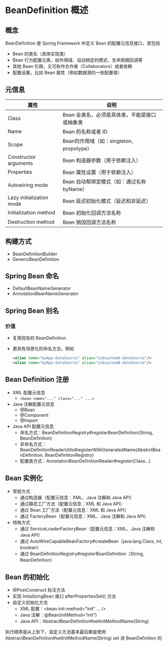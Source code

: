 # BeanDefinition 概述

## 概念

BeanDefinition 是 Spring Framework 中定义 Bean 的配置元信息接口，其包括

* Bean 的类名（具体实现类）
* Bean 行为配置元素，如作用域、自动绑定的模式、生命周期回调等
* 其他 Bean 引用，又可称作合作者（Collaborators）或者依赖
* 配置设置，比如 Bean 属性（例如数据源的一些配置值）



## 元信息

| 属性                     | 说明                                          |
| ------------------------ | --------------------------------------------- |
| Class                    | Bean 全类名，必须是具体类，不能是接口或抽象类 |
| Name                     | Bean 的名称或者 ID                            |
| Scope                    | Bean的作用域（如：singleton、propotype）      |
| Constructor arguments    | Bean 构造器参数（用于依赖注入）               |
| Properties               | Bean 属性设置（用于依赖注入）                 |
| Autowiring mode          | Bean 自动帮绑定模式（如：通过名称byName）     |
| Lazy initialization mode | Bean 延迟初始化模式（延迟和非延迟）           |
| Initialization method    | Bean 初始化回调方法名称                       |
| Destruction method       | Bean 销毁回调方法名称                         |



## 构建方式

* BeanDefinitionBuilder
* GenericBeanDefinition



## Spring Bean 命名

* DefaultBeanNameGenerator
* AnnotationBeanNameGenerator



## Spring Bean 别名

### 价值

* 复用现有的 BeanDefinition

* 更具有场景化的命名方法，例如

  ```xml
  <alias name="myApp-dataSource" alias="subsystemA-dataSource"/>
  <alias name="myApp-dataSource" alias="subsystemB-dataSource"/>
  ```

  

## Bean Definition 注册

* XML 配置元信息
  * `<bean name="..." class="..." ...>`
* Java 注解配置元信息
  * @Bean
  * @Component
  * @Import
* Java API 配置元信息
  * 命名方式：BeanDefinitionRegistry#registerBeanDefinition(String, BeanDefinition)
  * 非命名方式：BeanDefinitionReaderUtils#registerWithGeneratedName(AbstrctBeanDefinition, BeanDefinitionRegistry)
  * 配置类方式：AnnotationBeanDefinitionReader#register(Class...)



## Bean 实例化

* 常规方式
  * 通过构造器（配置元信息：XML、Java 注解和 Java API）
  * 通过静态工厂方法（配置元信息：XML 和 Java API）
  * 通过 Bean 工厂方法（配置元信息：XML 和 Java API）
  * 通过 FactoryBean（配置元信息：XML、Java 注解和 Java API）
* 特殊方式
  * 通过 ServiceLoaderFactoryBean（配置元信息：XML、Java 注解和 Java API）
  * 通过 AutoWireCapableBeanFactory#createBean（java.lang.Class, int, boolean）
  * 通过 BeanDefinitionRegistry#registerBeanDefinition（String, BeanDefinition）



## Bean 的初始化

* @PostConstruct 标注方法
* 实现 InitailizingBean 接口 afterPropertiesSet() 方法
* 自定义初始化方法
  * XML 配置：<bean init-method="init" ... />
  * Java 注解：@Bean(initMethod=“init”)
  * Java API：AbstractBeanDefinition#setInitMethodName(String)

执行顺序是从上到下，自定义方法基本最后都是使用 AbstractBeanDefinition#setInitMethodName(String) set 进 BeanDefinition 的